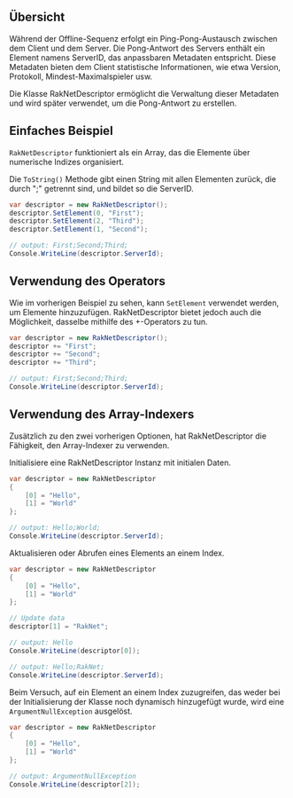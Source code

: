 ## Übersicht
Während der Offline-Sequenz erfolgt ein Ping-Pong-Austausch zwischen dem Client und dem Server. Die Pong-Antwort des Servers enthält ein Element namens ServerID, das anpassbaren Metadaten entspricht. Diese Metadaten bieten dem Client statistische Informationen, wie etwa Version, Protokoll, Mindest-Maximalspieler usw.

Die Klasse RakNetDescriptor ermöglicht die Verwaltung dieser Metadaten und wird später verwendet, um die Pong-Antwort zu erstellen.

## Einfaches Beispiel
```RakNetDescriptor``` funktioniert als ein Array, das die Elemente über numerische Indizes organisiert.


Die ```ToString()``` Methode gibt einen String mit allen Elementen zurück, die durch ";" getrennt sind, und bildet so die ServerID.
```csharp
var descriptor = new RakNetDescriptor();
descriptor.SetElement(0, "First");
descriptor.SetElement(2, "Third");
descriptor.SetElement(1, "Second");

// output: First;Second;Third;
Console.WriteLine(descriptor.ServerId);
```

## Verwendung des Operators
Wie im vorherigen Beispiel zu sehen, kann ```SetElement``` verwendet werden, um Elemente hinzuzufügen. RakNetDescriptor bietet jedoch auch die Möglichkeit, dasselbe mithilfe des +-Operators zu tun.
```csharp
var descriptor = new RakNetDescriptor();
descriptor += "First"; 
descriptor += "Second"; 
descriptor += "Third";

// output: First;Second;Third;
Console.WriteLine(descriptor.ServerId);
```

## Verwendung des Array-Indexers
Zusätzlich zu den zwei vorherigen Optionen, hat RakNetDescriptor die Fähigkeit, den Array-Indexer zu verwenden.

Initialisiere eine RakNetDescriptor Instanz mit initialen Daten.
```csharp
var descriptor = new RakNetDescriptor
{
    [0] = "Hello",
    [1] = "World"
};

// output: Hello;World;
Console.WriteLine(descriptor.ServerId);
```
Aktualisieren oder Abrufen eines Elements an einem Index.
```csharp
var descriptor = new RakNetDescriptor
{
    [0] = "Hello",
    [1] = "World"
};

// Update data
descriptor[1] = "RakNet";

// output: Hello
Console.WriteLine(descriptor[0]);

// output: Hello;RakNet;
Console.WriteLine(descriptor.ServerId);
```
Beim Versuch, auf ein Element an einem Index zuzugreifen, das weder bei der Initialisierung der Klasse noch dynamisch hinzugefügt wurde, wird eine ```ArgumentNullException``` ausgelöst.

```csharp
var descriptor = new RakNetDescriptor
{
    [0] = "Hello",
    [1] = "World"
};

// output: ArgumentNullException
Console.WriteLine(descriptor[2]);
```
